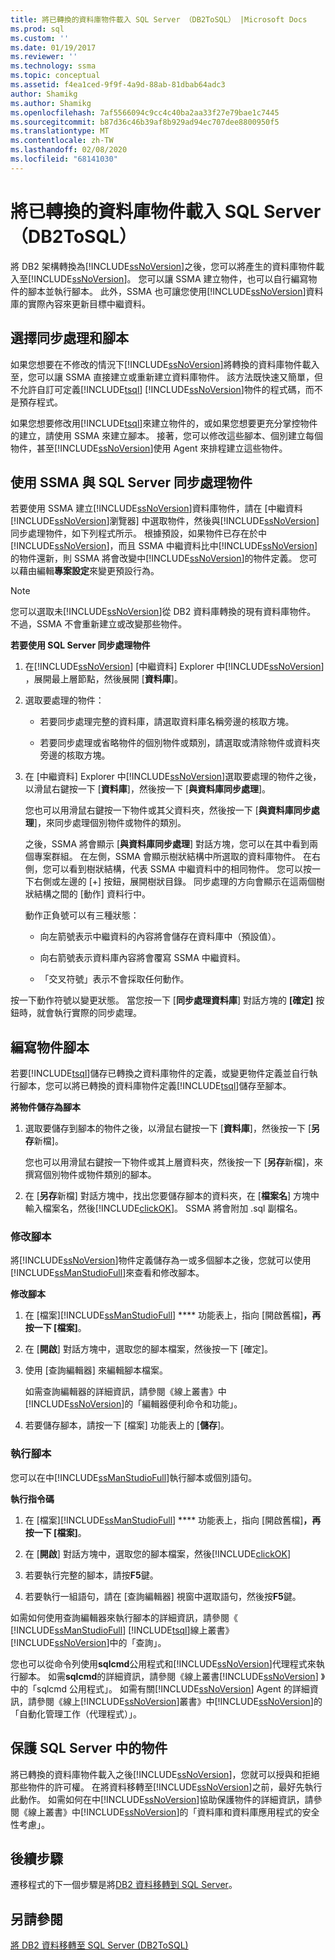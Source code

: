 ```yaml
---
title: 將已轉換的資料庫物件載入 SQL Server （DB2ToSQL） |Microsoft Docs
ms.prod: sql
ms.custom: ''
ms.date: 01/19/2017
ms.reviewer: ''
ms.technology: ssma
ms.topic: conceptual
ms.assetid: f4ea1ced-9f9f-4a9d-88ab-81dbab64adc3
author: Shamikg
ms.author: Shamikg
ms.openlocfilehash: 7af5566094c9cc4c40ba2aa33f27e79bae1c7445
ms.sourcegitcommit: b87d36c46b39af8b929ad94ec707dee8800950f5
ms.translationtype: MT
ms.contentlocale: zh-TW
ms.lasthandoff: 02/08/2020
ms.locfileid: "68141030"
---
```

# <a name="loading-converted-database-objects-into-sql-server-db2tosql"></a>將已轉換的資料庫物件載入 SQL Server （DB2ToSQL）
將 DB2 架構轉換為[!INCLUDE[ssNoVersion](../../includes/ssnoversion-md.md)]之後，您可以將產生的資料庫物件載入至[!INCLUDE[ssNoVersion](../../includes/ssnoversion-md.md)]。 您可以讓 SSMA 建立物件，也可以自行編寫物件的腳本並執行腳本。 此外，SSMA 也可讓您使用[!INCLUDE[ssNoVersion](../../includes/ssnoversion-md.md)]資料庫的實際內容來更新目標中繼資料。  
  
## <a name="choosing-between-synchronization-and-scripts"></a>選擇同步處理和腳本  
如果您想要在不修改的情況下[!INCLUDE[ssNoVersion](../../includes/ssnoversion-md.md)]將轉換的資料庫物件載入至，您可以讓 SSMA 直接建立或重新建立資料庫物件。 該方法既快速又簡單，但不允許自訂可定義[!INCLUDE[tsql](../../includes/tsql-md.md)] [!INCLUDE[ssNoVersion](../../includes/ssnoversion-md.md)]物件的程式碼，而不是預存程式。  
  
如果您想要修改用[!INCLUDE[tsql](../../includes/tsql-md.md)]來建立物件的，或如果您想要更充分掌控物件的建立，請使用 SSMA 來建立腳本。 接著，您可以修改這些腳本、個別建立每個物件，甚至[!INCLUDE[ssNoVersion](../../includes/ssnoversion-md.md)]使用 Agent 來排程建立這些物件。  
  
## <a name="using-ssma-to-synchronize-objects-with-sql-server"></a>使用 SSMA 與 SQL Server 同步處理物件  
若要使用 SSMA 建立[!INCLUDE[ssNoVersion](../../includes/ssnoversion-md.md)]資料庫物件，請在 [中繼資料[!INCLUDE[ssNoVersion](../../includes/ssnoversion-md.md)]瀏覽器] 中選取物件，然後與[!INCLUDE[ssNoVersion](../../includes/ssnoversion-md.md)]同步處理物件，如下列程式所示。 根據預設，如果物件已存在於中[!INCLUDE[ssNoVersion](../../includes/ssnoversion-md.md)]，而且 SSMA 中繼資料比中[!INCLUDE[ssNoVersion](../../includes/ssnoversion-md.md)]的物件還新，則 SSMA 將會改變中[!INCLUDE[ssNoVersion](../../includes/ssnoversion-md.md)]的物件定義。 您可以藉由編輯**專案設定**來變更預設行為。  
  
> [!NOTE]  
> 您可以選取未[!INCLUDE[ssNoVersion](../../includes/ssnoversion-md.md)]從 DB2 資料庫轉換的現有資料庫物件。 不過，SSMA 不會重新建立或改變那些物件。  
  
**若要使用 SQL Server 同步處理物件**  
  
1.  在[!INCLUDE[ssNoVersion](../../includes/ssnoversion-md.md)] [中繼資料] Explorer 中[!INCLUDE[ssNoVersion](../../includes/ssnoversion-md.md)] ，展開最上層節點，然後展開 [**資料庫**]。  
  
2.  選取要處理的物件：  
  
    -   若要同步處理完整的資料庫，請選取資料庫名稱旁邊的核取方塊。  
  
    -   若要同步處理或省略物件的個別物件或類別，請選取或清除物件或資料夾旁邊的核取方塊。  
  
3.  在 [中繼資料] Explorer 中[!INCLUDE[ssNoVersion](../../includes/ssnoversion-md.md)]選取要處理的物件之後，以滑鼠右鍵按一下 [**資料庫**]，然後按一下 [**與資料庫同步處理**]。  
  
    您也可以用滑鼠右鍵按一下物件或其父資料夾，然後按一下 [**與資料庫同步處理**]，來同步處理個別物件或物件的類別。  
  
    之後，SSMA 將會顯示 [**與資料庫同步處理**] 對話方塊，您可以在其中看到兩個專案群組。 在左側，SSMA 會顯示樹狀結構中所選取的資料庫物件。 在右側，您可以看到樹狀結構，代表 SSMA 中繼資料中的相同物件。 您可以按一下右側或左邊的 [+] 按鈕，展開樹狀目錄。 同步處理的方向會顯示在這兩個樹狀結構之間的 [動作] 資料行中。  
  
    動作正負號可以有三種狀態：  
  
    -   向左箭號表示中繼資料的內容將會儲存在資料庫中（預設值）。  
  
    -   向右箭號表示資料庫內容將會覆寫 SSMA 中繼資料。  
  
    -   「交叉符號」表示不會採取任何動作。  
  
按一下動作符號以變更狀態。 當您按一下 [**同步處理資料庫**] 對話方塊的 **[確定]** 按鈕時，就會執行實際的同步處理。  
  
## <a name="scripting-objects"></a>編寫物件腳本  
若要[!INCLUDE[tsql](../../includes/tsql-md.md)]儲存已轉換之資料庫物件的定義，或變更物件定義並自行執行腳本，您可以將已轉換的資料庫物件定義[!INCLUDE[tsql](../../includes/tsql-md.md)]儲存至腳本。  
  
**將物件儲存為腳本**  
  
1.  選取要儲存到腳本的物件之後，以滑鼠右鍵按一下 [**資料庫**]，然後按一下 [**另存**新檔]。  
  
    您也可以用滑鼠右鍵按一下物件或其上層資料夾，然後按一下 [**另存**新檔]，來撰寫個別物件或物件類別的腳本。  
  
2.  在 [**另存**新檔] 對話方塊中，找出您要儲存腳本的資料夾，在 [**檔案名**] 方塊中輸入檔案名，然後[!INCLUDE[clickOK](../../includes/clickok-md.md)]。 SSMA 將會附加 .sql 副檔名。  
  
### <a name="modifying-scripts"></a>修改腳本  
將[!INCLUDE[ssNoVersion](../../includes/ssnoversion-md.md)]物件定義儲存為一或多個腳本之後，您就可以使用[!INCLUDE[ssManStudioFull](../../includes/ssmanstudiofull-md.md)]來查看和修改腳本。  
  
**修改腳本**  
  
1.  在 [檔案][!INCLUDE[ssManStudioFull](../../includes/ssmanstudiofull-md.md)] **** 功能表上，指向 [開啟舊檔]****，再按一下 [檔案]****。  
  
2.  在 [**開啟**] 對話方塊中，選取您的腳本檔案，然後按一下 [確定]。
  
3.  使用 [查詢編輯器] 來編輯腳本檔案。  
  
    如需查詢編輯器的詳細資訊，請參閱《線上叢書》中[!INCLUDE[ssNoVersion](../../includes/ssnoversion-md.md)]的「編輯器便利命令和功能」。  
  
4.  若要儲存腳本，請按一下 [檔案] 功能表上的 [**儲存**]。  
  
### <a name="running-scripts"></a>執行腳本  
您可以在中[!INCLUDE[ssManStudioFull](../../includes/ssmanstudiofull-md.md)]執行腳本或個別語句。  
  
**執行指令碼**  
  
1.  在 [檔案][!INCLUDE[ssManStudioFull](../../includes/ssmanstudiofull-md.md)] **** 功能表上，指向 [開啟舊檔]****，再按一下 [檔案]****。  
  
2.  在 [**開啟**] 對話方塊中，選取您的腳本檔案，然後[!INCLUDE[clickOK](../../includes/clickok-md.md)]  
  
3.  若要執行完整的腳本，請按**F5**鍵。  
  
4.  若要執行一組語句，請在 [查詢編輯器] 視窗中選取語句，然後按**F5**鍵。  
  
如需如何使用查詢編輯器來執行腳本的詳細資訊，請參閱《 [!INCLUDE[ssManStudioFull](../../includes/ssmanstudiofull-md.md)] [!INCLUDE[tsql](../../includes/tsql-md.md)]線上叢書》 [!INCLUDE[ssNoVersion](../../includes/ssnoversion-md.md)]中的「查詢」。  
  
您也可以從命令列使用**sqlcmd**公用程式和[!INCLUDE[ssNoVersion](../../includes/ssnoversion-md.md)]代理程式來執行腳本。 如需**sqlcmd**的詳細資訊，請參閱《線上叢書[!INCLUDE[ssNoVersion](../../includes/ssnoversion-md.md)] 》中的「sqlcmd 公用程式」。 如需有關[!INCLUDE[ssNoVersion](../../includes/ssnoversion-md.md)] Agent 的詳細資訊，請參閱《線上[!INCLUDE[ssNoVersion](../../includes/ssnoversion-md.md)]叢書》中[!INCLUDE[ssNoVersion](../../includes/ssnoversion-md.md)]的「自動化管理工作（代理程式）」。  
  
## <a name="securing-objects-in-sql-server"></a>保護 SQL Server 中的物件  
將已轉換的資料庫物件載入之後[!INCLUDE[ssNoVersion](../../includes/ssnoversion-md.md)]，您就可以授與和拒絕那些物件的許可權。 在將資料移轉至[!INCLUDE[ssNoVersion](../../includes/ssnoversion-md.md)]之前，最好先執行此動作。 如需如何在中[!INCLUDE[ssNoVersion](../../includes/ssnoversion-md.md)]協助保護物件的詳細資訊，請參閱《線上叢書》中[!INCLUDE[ssNoVersion](../../includes/ssnoversion-md.md)]的「資料庫和資料庫應用程式的安全性考慮」。  
  
## <a name="next-step"></a>後續步驟  
遷移程式的下一個步驟是將[DB2 資料移轉到 SQL Server](https://msdn.microsoft.com/86cbd39f-6dac-409a-9ce1-7dd54403f84b)。  
  
## <a name="see-also"></a>另請參閱  
[將 DB2 資料移轉至 SQL Server &#40;DB2ToSQL&#41;](../../ssma/db2/migrating-db2-data-into-sql-server-db2tosql.md)  
  
